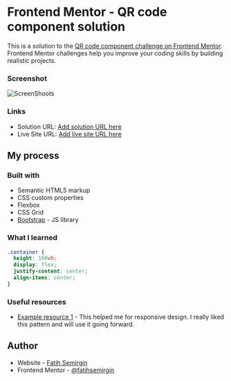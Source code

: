# Frontend Mentor - QR code component solution

This is a solution to the [QR code component challenge on Frontend Mentor](https://www.frontendmentor.io/challenges/qr-code-component-iux_sIO_H). Frontend Mentor challenges help you improve your coding skills by building realistic projects. 

### Screenshot

![ScreenShoots](./screenshot.jpg)

### Links

- Solution URL: [Add solution URL here](https://your-solution-url.com)
- Live Site URL: [Add live site URL here](https://your-live-site-url.com)

## My process

### Built with

- Semantic HTML5 markup
- CSS custom properties
- Flexbox
- CSS Grid
- [Bootstrap](https://getbootstrap.com/) - JS library

### What I learned

```css
.container {
  height: 100vh;
  display: flex;
  justify-content: center;
  align-items: center;
}
```

### Useful resources

- [Example resource 1](https://getbootstrap.com/) - This helped me for responsive design. I really liked this pattern and will use it going forward.


## Author

- Website - [Fatih Semirgin](https://www.your-site.com)
- Frontend Mentor - [@fatihsemirgin](https://www.frontendmentor.io/profile/fatihsemirgin)